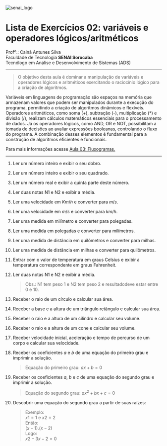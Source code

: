 ![senai_logo](https://transparencia.sp.senai.br/Content/img/logo-senai.png)

# Lista de Exercícios 02: variáveis e operadores lógicos/aritméticos 

Profº.: Cainã Antunes Silva  
Faculdade de Tecnologia **SENAI Sorocaba**  
Tecnólogo em Análise e Desenvolvimento de Sistemas (ADS)
___


> O objetivo desta aula é dominar a manipulação de variáveis e operadores lógicos e aritméticos exercitando o raciocínio lógico para a criação de algoritmos.  

Variáveis em linguagens de programação são espaços na memória que armazenam valores que podem ser manipulados durante a execução do programa, permitindo a criação de algoritmos dinâmicos e flexíveis. Operadores aritméticos, como soma (+), subtração (-), multiplicação (*) e divisão (/), realizam cálculos matemáticos essenciais para o processamento de dados. Já os operadores lógicos, como AND, OR e NOT, possibilitam a tomada de decisões ao avaliar expressões booleanas, controlando o fluxo do programa. A combinação desses elementos é fundamental para a construção de algoritmos eficientes e funcionais.

Para mais informações acesse [Aula 03: Fluxogramas.](https://cainaantunes.notion.site/Aula-03-Vari-veis-189bde521b3b8092a2dfdfef9190b15e?pvs=4)

***

1. Ler um número inteiro e exibir o seu dobro.

2. Ler um número inteiro e exibir o seu quadrado.

3. Ler um número real e exibir a quinta parte deste número.

4. Ler duas notas N1 e N2 e exibir a média.

5. Ler uma velocidade em $Km/h$ e converter para $m/s$.

6. Ler uma velocidade em $m/s$ e converter para $km/h$.

7. Ler uma medida em milímetro e converter para polegadas.

8. Ler uma medida em polegadas e converter para milímetros.

9. Ler uma medida de distância em quilômetros e converter 
para milhas.
10. Ler uma medida de distância em milhas e converter para quilômetros.

11. Entrar com o valor de temperatura em graus Celsius e exibir a temperatura correspondente em graus Fahrenheit.

12. Ler duas notas N1 e N2 e exibir a média. 

      >Obs.: N1 tem peso 1 e N2 tem peso 2 e resultadodeve estar entre 0 e 10.

13. Receber o raio de um círculo e calcular sua área.

14. Receber a base e a altura de um triângulo retângulo e calcular sua área.

15. Receber o raio e a altura de um cilindro e calcular seu volume.

16. Receber o raio e a altura de um cone e calcular seu volume.

17. Receber velocidade inicial, aceleração e tempo de percurso de um corpo e calcular sua velocidade.

18. Receber os coeficientes $a$ e $b$ de uma equação do primeiro grau e imprimir a solução.

      >Equação do primeiro grau: $ax + b = 0$

19. Receber os coeficientes $a$, $b$ e $c$ de uma equação do segundo grau e imprimir a solução.

      >Equação do segundo grau: $ax^2 + bx + c = 0$

20. Descobrir uma equação do segundo grau a partir de suas raízes:

      >Exemplo: <br>
      $x1 = 1$ e $x2 = 2$ <br>
      Então: <br>
      $(x -1) . (x -2)$ <br>
      Logo: <br>
      $x2 -3x -2 = 0$ <br>